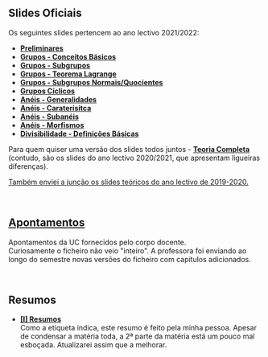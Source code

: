 ## Slides Oficiais
Os seguintes slides pertencem ao ano lectivo 2021/2022:

* [**Preliminares**](preliminares_[2122].pdf)
* [**Grupos - Conceitos Básicos**](grupos1_[2122].pdf)
* [**Grupos - Subgrupos**](grupos2_[2122].pdf)
* [**Grupos - Teorema Lagrange**](grupos3_[2122].pdf)
* [**Grupos - Subgrupos Normais/Quocientes**](grupos4_[2122].pdf)
* [**Grupos Cíclicos**](grupos5_[2122].pdf)
* [**Anéis - Generalidades**](aneis1_[2122].pdf)
* [**Anéis - Caraterísitca**](aneis2_[2122].pdf)
* [**Anéis - Subanéis**](aneis3_[2122].pdf)
* [**Anéis - Morfismos**](aneis4_[2122].pdf)
* [**Divisibilidade - Definições Básicas**](divisibilidade1_2122.pdf)

Para quem quiser uma versão dos slides todos juntos - [**Teoria Completa**](Teoria_completa.pdf) (contudo, são os slides do ano lectivo 2020/2021, que apresentam ligueiras diferenças).

[Também enviei a junção os slides teóricos do ano lectivo de 2019-2020.](teorica1920.pdf)

<br>

## [Apontamentos](algebraTeorica.pdf)
Apontamentos da UC fornecidos pelo corpo docente.
<br> Curiosamente o ficheiro não veio "inteiro". A professora foi enviando ao longo do semestre novas versões do ficheiro com capítulos adicionados.


<br>

## Resumos
* [**[I] Resumos**](Álgebra-Resumos.pdf)
<br>Como a etiqueta indica, este resumo é feito pela minha pessoa. Apesar de condensar a matéria toda, a 2ª parte da matéria está um pouco mal esboçada. Atualizarei assim que a melhorar.
